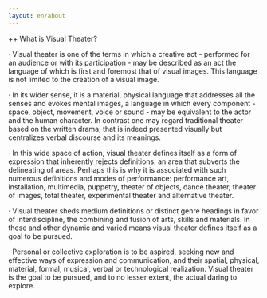 ```yaml
---
layout: en/about
---
```


++ What is Visual Theater?

· Visual theater is one of the terms in which a creative act - performed for an audience or with its participation - may be described as an act the language of which is first and foremost that of visual images. This language is not limited to the creation of a visual image. 

· In its wider sense, it is a material, physical language that addresses all the senses and evokes mental images, a language in which every component - space, object, movement, voice or sound - may be equivalent to the actor and the human character. In contrast one may regard traditional theater based on the written drama, that is indeed presented visually but centralizes verbal discourse and its meanings.

· In this wide space of action, visual theater defines itself as a form of expression that inherently rejects definitions, an area that subverts the delineating of areas. 
Perhaps this is why it is associated with such numerous definitions and modes of performance: 
performance art, installation, multimedia, puppetry, theater of objects, dance theater, theater of images, total theater, experimental theater and alternative theater. 

· Visual theater sheds medium definitions or distinct genre headings in favor of interdiscipline, the combining and fusion of arts, skills and materials. 
In these and other dynamic and varied means visual theater defines itself as a goal to be pursued. 
  
· Personal or collective exploration is to be aspired, seeking new and effective ways of expression and communication, and their spatial, physical, material, formal, musical, verbal or technological realization.
Visual theater is the goal to be pursued, and to no lesser extent, the actual daring to explore.


